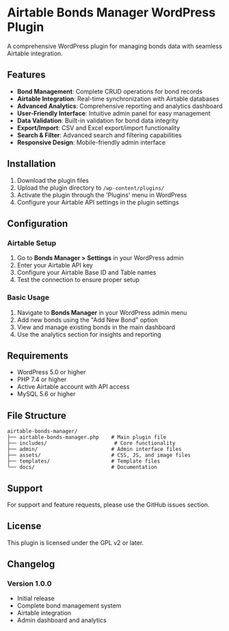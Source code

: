# Airtable Bonds Manager WordPress Plugin

A comprehensive WordPress plugin for managing bonds data with seamless Airtable integration.

## Features

- **Bond Management**: Complete CRUD operations for bond records
- **Airtable Integration**: Real-time synchronization with Airtable databases
- **Advanced Analytics**: Comprehensive reporting and analytics dashboard
- **User-Friendly Interface**: Intuitive admin panel for easy management
- **Data Validation**: Built-in validation for bond data integrity
- **Export/Import**: CSV and Excel export/import functionality
- **Search & Filter**: Advanced search and filtering capabilities
- **Responsive Design**: Mobile-friendly admin interface

## Installation

1. Download the plugin files
2. Upload the plugin directory to `/wp-content/plugins/`
3. Activate the plugin through the 'Plugins' menu in WordPress
4. Configure your Airtable API settings in the plugin settings

## Configuration

### Airtable Setup

1. Go to **Bonds Manager > Settings** in your WordPress admin
2. Enter your Airtable API key
3. Configure your Airtable Base ID and Table names
4. Test the connection to ensure proper setup

### Basic Usage

1. Navigate to **Bonds Manager** in your WordPress admin menu
2. Add new bonds using the "Add New Bond" option
3. View and manage existing bonds in the main dashboard
4. Use the analytics section for insights and reporting

## Requirements

- WordPress 5.0 or higher
- PHP 7.4 or higher
- Active Airtable account with API access
- MySQL 5.6 or higher

## File Structure

```
airtable-bonds-manager/
├── airtable-bonds-manager.php    # Main plugin file
├── includes/                      # Core functionality
├── admin/                        # Admin interface files
├── assets/                       # CSS, JS, and image files
├── templates/                    # Template files
└── docs/                         # Documentation
```

## Support

For support and feature requests, please use the GitHub issues section.

## License

This plugin is licensed under the GPL v2 or later.

## Changelog

### Version 1.0.0
- Initial release
- Complete bond management system
- Airtable integration
- Admin dashboard and analytics
